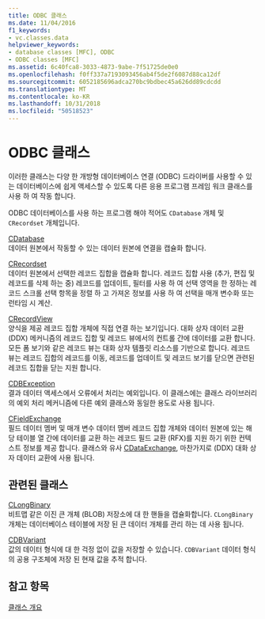 ```yaml
---
title: ODBC 클래스
ms.date: 11/04/2016
f1_keywords:
- vc.classes.data
helpviewer_keywords:
- database classes [MFC], ODBC
- ODBC classes [MFC]
ms.assetid: 6c40fca8-3033-4873-9abe-7f51725de0e0
ms.openlocfilehash: f0ff337a7193093456ab4f5de2f6087d88ca12df
ms.sourcegitcommit: 6052185696adca270bc9bdbec45a626dd89cdcdd
ms.translationtype: MT
ms.contentlocale: ko-KR
ms.lasthandoff: 10/31/2018
ms.locfileid: "50518523"
---
```

# <a name="odbc-classes"></a>ODBC 클래스

이러한 클래스는 다양 한 개방형 데이터베이스 연결 (ODBC) 드라이버를 사용할 수 있는 데이터베이스에 쉽게 액세스할 수 있도록 다른 응용 프로그램 프레임 워크 클래스를 사용 하 여 작동 합니다.

ODBC 데이터베이스를 사용 하는 프로그램 해야 적어도 `CDatabase` 개체 및 `CRecordset` 개체입니다.

[CDatabase](../mfc/reference/cdatabase-class.md)<br/>
데이터 원본에서 작동할 수 있는 데이터 원본에 연결을 캡슐화 합니다.

[CRecordset](../mfc/reference/crecordset-class.md)<br/>
데이터 원본에서 선택한 레코드 집합을 캡슐화 합니다. 레코드 집합 사용 (추가, 편집 및 레코드를 삭제 하는 중) 레코드를 업데이트, 필터를 사용 하 여 선택 영역을 한 정하는 레코드 스크롤 선택 항목을 정렬 하 고 가져온 정보를 사용 하 여 선택을 매개 변수화 또는 런타임 시 계산.

[CRecordView](../mfc/reference/crecordview-class.md)<br/>
양식을 제공 레코드 집합 개체에 직접 연결 하는 보기입니다. 대화 상자 데이터 교환 (DDX) 메커니즘의 레코드 집합 및 레코드 뷰에서의 컨트롤 간에 데이터를 교환 합니다. 모든 폼 보기와 같은 레코드 뷰는 대화 상자 템플릿 리소스를 기반으로 합니다. 레코드 뷰는 레코드 집합의 레코드를 이동, 레코드를 업데이트 및 레코드 보기를 닫으면 관련된 레코드 집합을 닫는 지원 합니다.

[CDBException](../mfc/reference/cdbexception-class.md)<br/>
결과 데이터 액세스에서 오류에서 처리는 예외입니다. 이 클래스에는 클래스 라이브러리의 예외 처리 메커니즘에 다른 예외 클래스와 동일한 용도로 사용 됩니다.

[CFieldExchange](../mfc/reference/cfieldexchange-class.md)<br/>
필드 데이터 멤버 및 매개 변수 데이터 멤버 레코드 집합 개체와 데이터 원본에 있는 해당 테이블 열 간에 데이터를 교환 하는 레코드 필드 교환 (RFX)를 지원 하기 위한 컨텍스트 정보를 제공 합니다. 클래스와 유사 [CDataExchange](../mfc/reference/cdataexchange-class.md), 마찬가지로 (DDX) 대화 상자 데이터 교환에 사용 됩니다.

## <a name="related-classes"></a>관련된 클래스

[CLongBinary](../mfc/reference/clongbinary-class.md)<br/>
비트맵 같은 이진 큰 개체 (BLOB) 저장소에 대 한 핸들을 캡슐화합니다. `CLongBinary` 개체는 데이터베이스 테이블에 저장 된 큰 데이터 개체를 관리 하는 데 사용 됩니다.

[CDBVariant](../mfc/reference/cdbvariant-class.md)<br/>
값의 데이터 형식에 대 한 걱정 없이 값을 저장할 수 있습니다. `CDBVariant` 데이터 형식의 공용 구조체에 저장 된 현재 값을 추적 합니다.

## <a name="see-also"></a>참고 항목

[클래스 개요](../mfc/class-library-overview.md)

